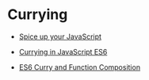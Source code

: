 # Currying

* [Spice up your JavaScript](https://medium.com/@riccardoodone/spice-up-your-javascript-5314bf28f3e5)

* [Currying in JavaScript ES6](https://blog.benestudio.co/currying-in-javascript-es6-540d2ad09400)

* [ES6 Curry and Function Composition](https://github.com/learn-javascript-courses/es6-curry)
